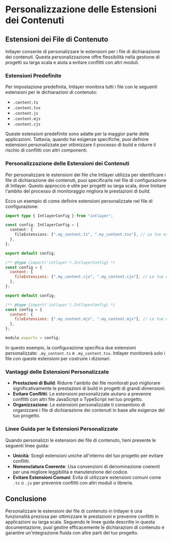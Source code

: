 # Personalizzazione delle Estensioni dei Contenuti

## Estensioni dei File di Contenuto

Intlayer consente di personalizzare le estensioni per i file di dichiarazione dei contenuti. Questa personalizzazione offre flessibilità nella gestione di progetti su larga scala e aiuta a evitare conflitti con altri moduli.

### Estensioni Predefinite

Per impostazione predefinita, Intlayer monitora tutti i file con le seguenti estensioni per le dichiarazioni di contenuto:

- `.content.ts`
- `.content.tsx`
- `.content.js`
- `.content.mjs`
- `.content.cjs`

Queste estensioni predefinite sono adatte per la maggior parte delle applicazioni. Tuttavia, quando hai esigenze specifiche, puoi definire estensioni personalizzate per ottimizzare il processo di build e ridurre il rischio di conflitti con altri componenti.

### Personalizzazione delle Estensioni dei Contenuti

Per personalizzare le estensioni dei file che Intlayer utilizza per identificare i file di dichiarazione dei contenuti, puoi specificarle nel file di configurazione di Intlayer. Questo approccio è utile per progetti su larga scala, dove limitare l'ambito del processo di monitoraggio migliora le prestazioni di build.

Ecco un esempio di come definire estensioni personalizzate nel file di configurazione:

```typescript fileName="intlayer.config.ts" codeFormat="typescript"
import type { IntlayerConfig } from "intlayer";

const config: IntlayerConfig = {
  content: {
    fileExtensions: [".my_content.ts", ".my_content.tsx"], // Le tue estensioni personalizzate
  },
};

export default config;
```

```javascript fileName="intlayer.config.mjs" codeFormat="esm"
/** @type {import('intlayer').IntlayerConfig} */
const config = {
  content: {
    fileExtensions: [".my_content.cjs", ".my_content.cjx"], // Le tue estensioni personalizzate
  },
};

export default config;
```

```javascript fileName="intlayer.config.cjs" codeFormat="commonjs"
/** @type {import('intlayer').IntlayerConfig} */
const config = {
  content: {
    fileExtensions: [".my_content.mjs", ".my_content.mjx"], // Le tue estensioni personalizzate
  },
};

module.exports = config;
```

In questo esempio, la configurazione specifica due estensioni personalizzate: `.my_content.ts` e `.my_content.tsx`. Intlayer monitorerà solo i file con queste estensioni per costruire i dizionari.

### Vantaggi delle Estensioni Personalizzate

- **Prestazioni di Build**: Ridurre l'ambito dei file monitorati può migliorare significativamente le prestazioni di build in progetti di grandi dimensioni.
- **Evitare Conflitti**: Le estensioni personalizzate aiutano a prevenire conflitti con altri file JavaScript o TypeScript nel tuo progetto.
- **Organizzazione**: Le estensioni personalizzate ti consentono di organizzare i file di dichiarazione dei contenuti in base alle esigenze del tuo progetto.

### Linee Guida per le Estensioni Personalizzate

Quando personalizzi le estensioni dei file di contenuto, tieni presente le seguenti linee guida:

- **Unicità**: Scegli estensioni uniche all'interno del tuo progetto per evitare conflitti.
- **Nomenclatura Coerente**: Usa convenzioni di denominazione coerenti per una migliore leggibilità e manutenzione del codice.
- **Evitare Estensioni Comuni**: Evita di utilizzare estensioni comuni come `.ts` o `.js` per prevenire conflitti con altri moduli o librerie.

## Conclusione

Personalizzare le estensioni dei file di contenuto in Intlayer è una funzionalità preziosa per ottimizzare le prestazioni e prevenire conflitti in applicazioni su larga scala. Seguendo le linee guida descritte in questa documentazione, puoi gestire efficacemente le dichiarazioni di contenuto e garantire un'integrazione fluida con altre parti del tuo progetto.
